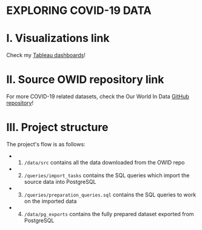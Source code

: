# EXPLORING COVID-19 DATA

# I. Visualizations link

Check my [Tableau dashboards](https://public.tableau.com/views/covid-project_16753597683370/Tableaudebord1?:language=en-US&:display_count=n&:origin=viz_share_link)!

# II. Source OWID repository link

For more COVID-19 related datasets, check the Our World In Data [GitHub repository](https://github.com/owid/covid-19-data)!

# III. Project structure

The project's flow is as follows:

* 1. `/data/src` contains all the data downloaded from the OWID repo
* 2. `/queries/import_tasks` contains the SQL queries which import the source data into PostgreSQL
* 3. `/queries/preparation_queries.sql` contains the SQL queries to work on the imported data
* 4. `/data/pg_exports` contains the fully prepared dataset exported from PostgreSQL